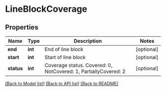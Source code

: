 # LineBlockCoverage

## Properties
Name | Type | Description | Notes
------------ | ------------- | ------------- | -------------
**end** | **int** | End of line block | [optional] 
**start** | **int** | Start of line block | [optional] 
**status** | **int** | Coverage status. Covered: 0, NotCovered: 1,  PartiallyCovered: 2 | [optional] 

[[Back to Model list]](../README.md#documentation-for-models) [[Back to API list]](../README.md#documentation-for-api-endpoints) [[Back to README]](../README.md)


